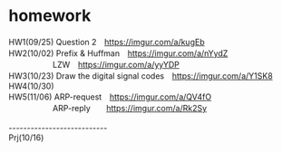# homework
HW1(09/25) Question 2　https://imgur.com/a/kugEb<br>
HW2(10/02) Prefix & Huffman　https://imgur.com/a/nYydZ<br>
　 　　　　 LZW　https://imgur.com/a/yyYDP<br>
HW3(10/23) Draw the digital signal codes　https://imgur.com/a/Y1SK8<br>
HW4(10/30)<br>
HW5(11/06) ARP-request　https://imgur.com/a/QV4fO<br>
　　　　 　 ARP-reply　　https://imgur.com/a/Rk2Sy<br>
<br>
---------------------------<br>
Prj(10/16)<br>
<br>
<br>
<br>
